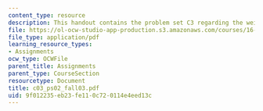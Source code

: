 ```yaml
---
content_type: resource
description: This handout contains the problem set C3 regarding the weight.
file: https://ol-ocw-studio-app-production.s3.amazonaws.com/courses/16-01-unified-engineering-i-ii-iii-iv-fall-2005-spring-2006/9f012235eb23fe110c720114e4eed13c_c03_ps02_fall03.pdf
file_type: application/pdf
learning_resource_types:
- Assignments
ocw_type: OCWFile
parent_title: Assignments
parent_type: CourseSection
resourcetype: Document
title: c03_ps02_fall03.pdf
uid: 9f012235-eb23-fe11-0c72-0114e4eed13c
---
```

